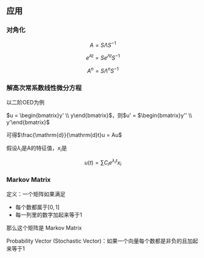 ## 应用

### 对角化

$$A = S \Lambda S^{-1} $$

$$e^{At} = Se^{\Lambda t}S^{-1}$$

$$A^n = S\Lambda^nS^{-1}$$

### 解高次常系数线性微分方程

以二阶OED为例

$u = \begin{bmatrix}y' \\ y\end{bmatrix}$，则$u' = $\begin{bmatrix}y'' \\ y'\end{bmatrix}$

可得$\frac{\mathrm{d}}{\mathrm{d}t}u = Au$

假设$\lambda_{i}$是A的特征值，$x_{i}$是

$$u(t) = \sum C_{i}e^{\lambda_{i}t}x_{i}$$

### Markov Matrix

定义：一个矩阵如果满足

- 每个数都属于$[0, 1]$
- 每一列里的数字加起来等于1

那么这个矩阵是 Markov Matrix

Probability Vector (Stochastic Vector)：如果一个向量每个数都是非负的且加起来等于1

